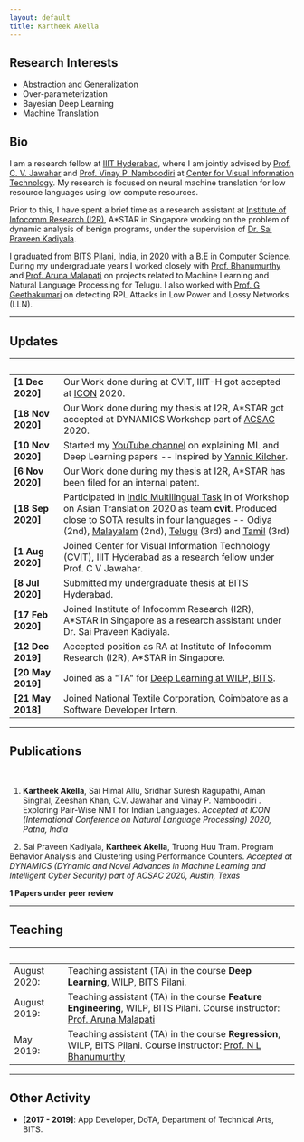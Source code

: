 ```yaml
---
layout: default
title: Kartheek Akella
---
```



## Research Interests
- Abstraction and Generalization
- Over-parameterization
- Bayesian Deep Learning
- Machine Translation

## Bio

I am a research fellow at [IIIT Hyderabad](https://iiit.ac.in/), where I am jointly advised by  [Prof. C. V. Jawahar](http://faculty.iiit.ac.in/~jawahar/) and [Prof. Vinay P. Namboodiri](https://www.cse.iitk.ac.in/users/vinaypn/) at [Center for Visual Information Technology](http://cvit.iiit.ac.in/). My research is focused on neural machine translation for low resource languages using low compute resources.

Prior to this, I have spent a brief time as a research assistant at [Institute of Infocomm Research (I2R)](https://www.a-star.edu.sg/i2r), A*STAR in Singapore working on the problem of dynamic analysis of benign programs, under the supervision of [Dr. Sai Praveen Kadiyala](https://www.linkedin.com/in/kadiyala-sai-praveen-92131733/). 

<!--
Dummy Paragraph
-->

I graduated from [BITS Pilani](http://iitism.ac.in), India, in 2020 with a B.E in Computer Science. During my undergraduate years I worked closely with [Prof. Bhanumurthy](https://www.bits-pilani.ac.in/hyderabad/bhanumurthy/Profile) and [Prof. Aruna Malapati](https://universe.bits-pilani.ac.in/hyderabad/arunamalapati/Profile) on projects related to Machine Learning and Natural Language Processing for Telugu. I also worked with [Prof. G Geethakumari](https://scholar.google.com/citations?user=IKddJZEAAAAJ&hl=en) on detecting RPL Attacks in Low Power and Lossy Networks (LLN).

***

## Updates

&nbsp;&nbsp;&nbsp;&nbsp;&nbsp;&nbsp;&nbsp;&nbsp;&nbsp;&nbsp;&nbsp;&nbsp;&nbsp;&nbsp;|&nbsp;
-----|-----
**\[1 Dec 2020\]** | Our Work done during at CVIT, IIIT-H got accepted at [ICON](https://www.iitp.ac.in/~ai-nlp-ml/icon2020/main_prog.html) 2020.
**\[18 Nov 2020\]** | Our Work done during my thesis at I2R, A*STAR got accepted at DYNAMICS Workshop part of [ACSAC](https://www.acsac.org/) 2020.
**\[10 Nov 2020\]** | Started my [YouTube channel](https://www.youtube.com/channel/UCV7-XAVPAH4c7Xe7EwNTaAw) on explaining ML and Deep Learning papers -- Inspired by [Yannic Kilcher](https://www.youtube.com/channel/UCZHmQk67mSJgfCCTn7xBfew).
**\[6 Nov 2020\]** | Our Work done during my thesis at I2R, A*STAR has been filed for an internal patent.
**\[18 Sep 2020\]** | Participated in [Indic Multilingual Task](http://lotus.kuee.kyoto-u.ac.jp/WAT/indic-multilingual/index.html) in of Workshop on Asian Translation 2020 as team **cvit**. Produced close to SOTA results in four languages -- [Odiya](http://lotus.kuee.kyoto-u.ac.jp/WAT/evaluation/list.php?t=89&o=7) (2nd), [Malayalam](http://lotus.kuee.kyoto-u.ac.jp/WAT/evaluation/list.php?t=119&o=7) (2nd), [Telugu](http://lotus.kuee.kyoto-u.ac.jp/WAT/evaluation/list.php?t=125&o=7) (3rd) and [Tamil](http://lotus.kuee.kyoto-u.ac.jp/WAT/evaluation/list.php?t=123&o=7) (3rd)
**\[1 Aug 2020\]** | Joined Center for Visual Information Technology (CVIT), IIIT Hyderabad as a research fellow under Prof. C V Jawahar.
**\[8 Jul 2020\]** | Submitted my undergraduate thesis at BITS Hyderabad.
**\[17 Feb 2020\]** | Joined Institute of Infocomm Research (I2R), A*STAR in Singapore as a research assistant under Dr. Sai Praveen Kadiyala.
**\[12 Dec 2019\]** | Accepted position as RA at Institute of Infocomm Research (I2R), A*STAR in Singapore.
**\[20 May 2019\]** | Joined as a "TA" for [Deep Learning at WILP, BITS](https://bits-pilani-wilp.ac.in/m-tech/cluster/data-science-and-engineering.php).
**\[21 May 2018\]** | Joined National Textile Corporation, Coimbatore as a Software Developer Intern.


***

## Publications

&nbsp;
1. **Kartheek Akella**, Sai Himal Allu, Sridhar Suresh Ragupathi, Aman Singhal, Zeeshan Khan, C.V. Jawahar and Vinay P. Namboodiri
. Exploring Pair-Wise NMT for Indian Languages. *Accepted at ICON (International Conference on Natural Language Processing) 2020, Patna, India*

&nbsp;
2. Sai Praveen Kadiyala, **Kartheek Akella**, Truong Huu Tram. Program Behavior Analysis and Clustering using Performance Counters. *Accepted at DYNAMICS (DYnamic and Novel Advances in Machine Learning and Intelligent Cyber Security) part of ACSAC 2020, Austin, Texas*

**1 Papers under peer review**


<!---
1. Abhishek Jha, Vikram Voleti, Vinay Namboodiri and C.V. Jawahar, ”Lip-Synchronization for Dubbed Instructional Videos”, Fine-grained Instructional Video Understanding, CVPR Workshop 2018. \[[Paper](http://fiver.eecs.umich.edu/abstracts/CVPRW_2018_FIVER_A_Jha.pdf)\] \[[Poster](https://drive.google.com/file/d/19eTyXoDtKo_txxRRylg0mM9oQS7iKVaQ/view?usp=sharing)\]

1. Sai Praveen Kadiyala, **Kartheek Akella**, Truong Huu Tram. Program Behavior Analysis and Clustering using Performance Counters. (Under Peer Review)

2. Sai Himal Allu, **Kartheek Akella**, Sridhar Raghuram, Aman Singhal, Zeeshan Khan, Vinay Namboodiri, CV Jawahar. 

2. Sahil Chelaramani, Abhishek Jha and Anoop Namboodiri, ”Cross-modal style transfer”, 25th IEEE International Conference on Image Processing (ICIP) 2018. \[[Paper](https://drive.google.com/file/d/1lT8HNGrsUio9MW87XNattaUz5hsBkXYO/view?usp=sharing)\]


3. Abhishek  Jha,  Vinay  Namboodiri  and  C.V.  Jawahar,  ”Word  Spotting  in  Silent  Lip  Videos”,  IEEE  Winter
Conference on Applications of Computer Vision (WACV) 2018. \[[Paper](https://cvit.iiit.ac.in/images/ConferencePapers/2018/Word-Spotting-in-Silent-Lip-Videos.pdf)\] \[[Poster](https://drive.google.com/file/d/1XAE6gRhy2terH2DOmg87uEzpXzSDZgTk/view?usp=sharing)\] \[[Project page](https://cvit.iiit.ac.in/research/projects/cvit-projects/lip-word-spotting)\]


4. Yashaswi Verma, Abhishek Jha, C.V. Jawahar, ”Cross-specificity:  modelling data semantics for cross-modal
matching and retrieval”, International Journal of Multimedia Information Retrieval, Springer, June 2018. \[[Link](https://link.springer.com/article/10.1007/s13735-017-0138-7)\]
-->


<!--
<table width="100%" align="center" border="0" cellspacing="0" cellpadding="20" style="border-style: none ">



<tbody>
	<tr>
		<td width="35%"><img src="/images/pic_icasssp_2019.png" alt="cross_lip_sync" width="250" style="border-style: none"></td>
		<td width="65%" valign="top">
			<p>
				<a href="https://drive.google.com/file/d/1a88OiddZDcfrE1yh8UORnMXLWe_YOcHY/view?usp=sharing">Cross-Language Speech Dependent Lip-Synchronization</a> <br>
				<strong>Abhishek Jha</strong>,
                <a href="https://voletiv.github.io/">Vikram Voleti</a>,
				<a href="https://www.cse.iitk.ac.in/users/vinaypn/">Vinay P. Namboodiri</a>,
				<a href="http://faculty.iiit.ac.in/~jawahar/">C. V. Jawahar</a> <br>
			<span style="color:#9A2617;">International Conference on Acoustics, Speech, and Signal Processing (ICASSP) 2019</span>
				<br>
				<a href="https://drive.google.com/file/d/1a88OiddZDcfrE1yh8UORnMXLWe_YOcHY/view?usp=sharing">[Link]</a>
				<br><br>
<div style="height:80px;width:500px;overflow:auto;background-color:#def;scrollbar-base-color:gold;font-family:sans-serif;font-size:10px;padding:10px;overflow:auto;border:1px solid #abf;"><strong>Abstract</strong><br>
Understanding videos of people speaking across international borders is hard as audiences from different demographies do not understand the language. Such speech videos are often supplemented with language subtitles. However, these hamper the viewing experience as the attention is shared. Simple audio dubbing in a different language makes the video appear unnatural due to unsynchronized lip motion. In this paper, we propose a system for automated cross-language lip synchronization for re-dubbed videos. Our model generates superior photorealistic lip-synchronization over original video in comparison to the current re-dubbing method. With the help of a user-based study, we verify that our method is preferred over unsynchronized videos.

</div>
			</p>
		</td>
		
	</tr>		
</tbody>








<tbody>
        <tr>
                <td width="35%"><img src="/images/mva_2018.png" alt="lip_word_spot" width="250" style="border-style: none"></td>
                <td width="65%" valign="top">
                        <p>
                                <a href="https://drive.google.com/file/d/1PXF46jspuTgMcXnyWcTgA90ABFI0LfyU/view?usp=sharing">
				Spotting Words in Silent Speech Videos : A Retrieval based approach</a>
                                <strong>Abhishek Jha</strong>,
                                <a href="https://www.cse.iitk.ac.in/users/vinaypn/">Vinay P. Namboodiri</a>,
                                <a href="http://faculty.iiit.ac.in/~jawahar/">C. V. Jawahar</a> <br>
                        <span style="color:#9A2617;">Journal of Machine Vision and Applications <strong>(MVA)</strong>, Springer, 2018</span>
                                <br><br>
                                <a href="https://drive.google.com/file/d/1PXF46jspuTgMcXnyWcTgA90ABFI0LfyU/view?usp=sharing">[Paper]</a>
                        </p>
                </td>

        </tr>
</tbody>


<tbody>
	<tr>
		<td width="35%"><img src="/images/cvpr_w_2018.png" alt="Visual_dub" width="250" style="border-style: none"></td>
		<td width="65%" valign="top">
			<p>
				<a href="http://fiver.eecs.umich.edu/abstracts/CVPRW_2018_FIVER_A_Jha.pdf">Lip-Synchronization for Dubbed Instructional Videos</a> <br>
				<strong>Abhishek Jha</strong>,
				Vikram Voleti,
				<a href="https://www.cse.iitk.ac.in/users/vinaypn/">Vinay P. Namboodiri</a>,
				<a href="http://faculty.iiit.ac.in/~jawahar/">C. V. Jawahar</a> <br>
			<span style="color:#9A2617;">FIVER, <strong>CVPR Workshop</strong> 2018</span>
				<br><br>
				<a href="http://fiver.eecs.umich.edu/abstracts/CVPRW_2018_FIVER_A_Jha.pdf">[Short Paper]</a> <a href="https://drive.google.com/file/d/19eTyXoDtKo_txxRRylg0mM9oQS7iKVaQ/view?usp=sharing">[Poster]</a>
			</p>
		</td>
		
	</tr>		
</tbody>



<tbody>
	<tr>
		<td width="35%"><img src="/images/icip_2018_3.png" alt="Visual_dub" width="250" style="border-style: none"></td>
		<td width="65%" valign="top">
			<p>
				<a href="https://drive.google.com/file/d/1lT8HNGrsUio9MW87XNattaUz5hsBkXYO/view?usp=sharing">Cross-modal style transfer</a> <br>
				Sahil Chelaramani,
				<strong>Abhishek Jha</strong>,
				<a href="https://faculty.iiit.ac.in/~anoop/">Anoop Namboodiri</a><br>
			<span style="color:#9A2617;">IEEE International Conference on Image Processing <strong>(ICIP)</strong> 2018</span>
				
				<br>
				<a href="https://drive.google.com/file/d/1lT8HNGrsUio9MW87XNattaUz5hsBkXYO/view?usp=sharing">[Paper]</a>
				<br><br>
				<div style="height:80px;width:500px;overflow:auto;background-color:#def;scrollbar-base-color:gold;font-family:sans-serif;font-size:10px;padding:10px;overflow:auto;border:1px solid #abf;">
				<strong>Abstract</strong><br>
				We, humans, have the ability to easily imagine scenes that
depict sentences such as “Today is a beautiful sunny day” or
“There is a Christmas feel, in the air”. While it is hard to

precisely describe what one person may imagine, the essen-
tial high-level themes associated with such sentences largely

remains the same. The ability to synthesize novel images that

depict the feel of a sentence is very useful in a variety of appli-
cations such as education, advertisement, and entertainment.

While existing papers tackle this problem given a style im-
age, we aim to provide a far more intuitive and easy to use

solution that synthesizes novel renditions of an existing im-
age, conditioned on a given sentence. We present a method

for cross-modal style transfer between an English sentence

and an image, to produce a new image that imbibes the essen-
tial theme of the sentence. We do this by modifying the style

transfer mechanism used in image style transfer to incorpo-
rate a style component derived from the given sentence. We

demonstrate promising results using the YFCC100m dataset.
</div>
			</p>
		</td>
		
	</tr>		
</tbody>







<tbody>
	<tr>
		<td width="35%"><img src="/images/wacv_2018.png" alt="Visual_dub" width="250" style="border-style: none"></td>
		<td width="65%" valign="top">
			<p>
				<a href="https://cvit.iiit.ac.in/images/ConferencePapers/2018/Word-Spotting-in-Silent-Lip-Videos.pdf">Word Spotting in Silent Lip Videos</a> <br>
				<strong>Abhishek Jha</strong>,
				<a href="https://www.cse.iitk.ac.in/users/vinaypn/">Vinay P. Namboodiri</a>,
				<a href="http://faculty.iiit.ac.in/~jawahar/">C. V. Jawahar</a> <br>
			<span style="color:#9A2617;">IEEE  Winter Conference on Applications of Computer Vision <strong>(WACV)</strong> 2018</span>
				<br>
				<a href="https://cvit.iiit.ac.in/images/ConferencePapers/2018/Word-Spotting-in-Silent-Lip-Videos.pdf">[Paper]</a> <a href="https://drive.google.com/file/d/1XAE6gRhy2terH2DOmg87uEzpXzSDZgTk/view?usp=sharing">[Poster]</a> <a href="https://cvit.iiit.ac.in/research/projects/cvit-projects/lip-word-spotting">[Project Page]</a>
				<br><br>

<div style="height:80px;width:500px;overflow:auto;background-color:#def;scrollbar-base-color:gold;font-family:sans-serif;font-size:10px;padding:10px;overflow:auto;border:1px solid #abf;">
				<strong>Abstract</strong><br>
				Our goal is to spot words in silent speech videos without
explicitly recognizing the spoken words, where the lip mo-
tion of the speaker is clearly visible and audio is absent. Ex-
isting work in this domain has mainly focused on recogniz-
ing a fixed set of words in word-segmented lip videos, which
limits the applicability of the learned model due to limited
vocabulary and high dependency on the model’s recogni-
tion performance.
Our contribution is two-fold:  1) we develop a pipeline
for  recognition-free  retrieval,  and  show  its  performance
against recognition-based retrieval on a large-scale dataset
and another set of out-of-vocabulary words.  2) We intro-
duce  a  query  expansion  technique  using  pseudo-relevant
feedback and propose a novel re-ranking method based on
maximizing the correlation between spatio-temporal land-
marks of the query and the top retrieval candidates.  Our
word  spotting  method  achieves  35%  higher  mean  aver-
age precision over recognition-based method on large-scale
LRW dataset. Finally, we demonstrate the application of the
method by word spotting in a popular speech video (“
The
great dictator
” by Charlie Chaplin) where we show that the
word retrieval can be used to understand what was spoken
perhaps in the silent movies.
	</div>
			</p>
		</td>
		
	</tr>		
</tbody>


<tbody>
	<tr>
		<td width="35%"><img src="/images/IJMIR_2018.png" alt="Visual_dub" width="250" style="border-style: none"></td>
		<td width="65%" valign="top">
			<p>
				<a href="https://link.springer.com/article/10.1007/s13735-017-0138-7">Cross-specificity:  modelling data semantics for cross-modal
matching and retrieval</a> <br>
				<a href="https://sites.google.com/view/yashaswiverma/">Yashaswi Verma</a>,
				<strong>Abhishek Jha</strong>,
				<a href="http://faculty.iiit.ac.in/~jawahar/">C. V. Jawahar</a> <br>
			<span style="color:#9A2617;">International Journal of Multimedia Information Retrieval, Springer, June 2018</span>
				<br>
				<a href="https://link.springer.com/article/10.1007/s13735-017-0138-7">[Link]</a>
				<br><br>
<div style="height:80px;width:500px;overflow:auto;background-color:#def;scrollbar-base-color:gold;font-family:sans-serif;font-size:10px;padding:10px;overflow:auto;border:1px solid #abf;"><strong>Abstract</strong><br>
While dealing with multi-modal data such as pairs of images and text, though individual samples may demonstrate inherent heterogeneity in their content, they are usually coupled with each other based on some higher-level concepts such as their categories. This shared information can be useful in measuring semantics of samples across modalities in a relative manner. In this paper, we investigate the problem of analysing the degree of specificity in the semantic content of a sample in one modality with respect to semantically similar samples in another modality. Samples that have high similarity with semantically similar samples from another modality are considered to be specific, while others are considered to be relatively ambiguous. To model this property, we propose a novel notion of “cross-specificity”. We present two mechanisms to measure cross-specificity: one based on human judgement and other based on an automated approach. We analyse different aspects of cross-specificity and demonstrate its utility in cross-modal retrieval task. Experiments show that though conceptually simple, it can benefit several existing cross-modal retrieval techniques and provide significant boost in their performance.

</div>
			</p>
		</td>
		
	</tr>		
</tbody>







</table>
-->


***

## Teaching

&nbsp;&nbsp;&nbsp;&nbsp;&nbsp;&nbsp;&nbsp;&nbsp;&nbsp;&nbsp;&nbsp;&nbsp;&nbsp;&nbsp;&nbsp;|&nbsp;
-----|-----
August 2020: |  Teaching assistant (TA) in the course **Deep Learning**, WILP, BITS Pilani.
August 2019: | Teaching assistant (TA) in the course **Feature Engineering**, WILP, BITS Pilani. Course instructor: [Prof. Aruna Malapati](https://universe.bits-pilani.ac.in/hyderabad/arunamalapati/Profile)
May 2019: | Teaching assistant (TA) in the course **Regression**, WILP, BITS Pilani. Course instructor: [Prof. N L Bhanumurthy](https://www.bits-pilani.ac.in/hyderabad/bhanumurthy/Profile)



***

<!--
## Services

- *Reviewer*: 7th [National Conference on Computer Vision, Pattern Recognition, Image Processing and Graphics](http://ncvpripg.kletech.ac.in/) (**NCVPRIPG 2019**), December 22-24, 2019, Hublie.

- *Reviewer*: Second IAPR International Conference on [Computer Vision & Image Processing](https://www.iitr.ac.in/cvip2017/) (**CVIP-2017**, September 10-12, 2017), IIT Roorkee.

- *Organizing Team*:  17th [R&D showcase 2018](http://iiit.ac.in/randd/), IIIT Hyderabad: showcase of exhibits and demonstration research projects and represents of IIIT-H’s most recent developments in research and innovation in technology.

<iframe width="560" height="315" src="https://www.youtube.com/embed/kj_P-it-ATE" frameborder="0" allow="autoplay; encrypted-media" allowfullscreen></iframe>

\[[Telangana Today](https://telanganatoday.com/iiit-hyderabad-to-organise-rd-showcase-2018-from-feb-24)\] \[[APN News](https://www.apnnews.com/iiit-hyderabad-celebrates-17th-convocation/)\]

- *Organizing Team*: 1st [Computer Vision Summer School](http://cvit.iiit.ac.in/summerschoolseries/) 2016, IIIT Hyderabad.

<!--- - *Volunteer*: Technical Exhibition 2015, Jamshedpur, Tata Steel.

- *Web Developer & Proceedings*: IEEE International Conference on Microwave and Photonics (**ICMAP**) 2013, [IIT Dhanbad](https://www.iitism.ac.in/).
 -->


## Other Activity

- **[2017 - 2019]**: App Developer,  DoTA, Department of Technical Arts, BITS.

<!---
- **[2017 - Present]**: Student Admin, IIIT Hyderbad HPC cluster (aka ADA).

- **[2012 - 2013]**: Secretary, IEEE-Student branch, IIT(ISM) Dhanbad.

- **[2010 - 2012]**: Teacher, [Kartavya](http://www.kartavya.org/) , IIT(ISM) Dhanbad, an NGO for providing free and high quality education to underprivileged children living in slums and villages in india.

 -->















<!---
## Typography

# This is a [**link**](http://google.com). Something *italics* and something **bold**.

Here is a table

Year | Award | Category
-----|-------|--------
2014 | Emmy  | Won Outstanding Lead Actor in a miniseries or a movie
2015 | BAFTA | Nominated for Best Leading Actor for Sherlock
2014 | Satellite | Won Best Actor miniseries or television film

Here is a horizontal rule

---

Here is a blockquote

> To a great mind, nothing is little

## References

* Foo Bar: Head of Department, Placeholder Names, Lorem
* John Doe: Associate Professor, Department of Computer Science, Ipsum
-->
